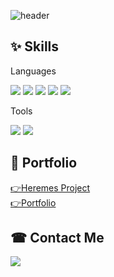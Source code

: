 
<!--
**KIM-YOUNGSUN/KIM-YOUNGSUN** is a ✨ _special_ ✨ repository because its `README.md` (this file) appears on your GitHub profile.

Here are some ideas to get you started:

- 🔭 I’m currently working on ...
- 🌱 I’m currently learning ...
- 👯 I’m looking to collaborate on ...
- 🤔 I’m looking for help with ...
- 💬 Ask me about ...
- 📫 How to reach me: ...
- 😄 Pronouns: ...
- ⚡ Fun fact: ...
-->


![header](https://capsule-render.vercel.app/api?type=waving&color=auto&height=250&section=header&text=Hello!%20&fontSize=80&fontColor=333)
 

✨  Skills
---
Languages <br />

<img src="https://img.shields.io/badge/HTML5-E34F26?style=flat-square&logo=HTML5&logoColor=white"/> <img src="https://img.shields.io/badge/CSS3-1572B6?style=flat-square&logo=CSS3&logoColor=white"/> <img src="https://img.shields.io/badge/SCSS-cc6699?style=flat-square&logo=sass&logoColor=white"/>  <img src="https://img.shields.io/badge/JavaScript-F7DF1E?style=flat-square&logo=javaScript&logoColor=white"/> <img src="https://img.shields.io/badge/React-61DaFB?style=flat-square&logo=react&logoColor=white"/> 

Tools <br />

<img src="https://img.shields.io/badge/Figma-f24e1e?style=flat-square&logo=Figma&logoColor=white"/> <img src="https://img.shields.io/badge/Visual Studio Code-007acc?style=flat-square&logo=Visual Studio Code&logoColor=white"/> 



👩 Portfolio
---
<a href="https://kim-youngsun.github.io/hermes_project/">👉Heremes Project</a> <br />
<a href="https://kim-youngsun.github.io/kys_portfolio/">👉Portfolio</a>



☎ Contact Me
---

<img src="https://img.shields.io/badge/sgi01272@gmail.com-f24e1e?style=flat-square&logo=Gmail&logoColor=white"/> 


